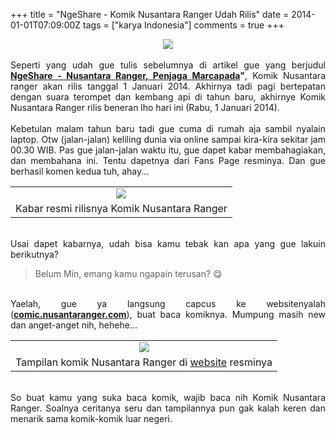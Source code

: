 +++
title = "NgeShare - Komik Nusantara Ranger Udah Rilis"
date = 2014-01-01T07:09:00Z
tags = ["karya Indonesia"]
comments = true
+++

<center><img border="0" data-original-height="1131" data-original-width="1600" src="https://1.bp.blogspot.com/-reZIVWDjh5s/XEpns4fmOGI/AAAAAAAAS-4/bDckCbp93Nosg-9NONSsmHDQHAx-8qc1ACLcBGAs/s1600/nusantaranger.png" /></center><br />
<div style="text-align: justify;">Seperti yang udah gue tulis sebelumnya di artikel gue yang berjudul <b><a href="http://suryapersonal.blogspot.com/2013/12/ngeshare-nusantara-ranger-penjaga.html">NgeShare - Nusantara Ranger, Penjaga Marcapada</a>"</b>, Komik Nusantara ranger akan rilis tanggal 1 Januari 2014. Akhirnya tadi pagi bertepatan dengan suara terompet dan kembang api di tahun baru, akhirnye Komik Nusantara Ranger rilis beneran lho hari ini (Rabu, 1 Januari 2014).<br /><br />
Kebetulan malam tahun baru tadi gue cuma di rumah aja sambil nyalain laptop. Otw (jalan-jalan) keliling dunia via online sampai kira-kira sekitar jam 00.30 WIB. Pas gue jalan-jalan waktu itu, gue dapet kabar membahagiakan, dan membahana ini. Tentu dapetnya dari Fans Page resminya. Dan gue berhasil komen kedua tuh, ahay...<br />
<table cellpadding="0" cellspacing="0" class="tr-caption-container" style="margin-left: auto; margin-right: auto; text-align: left;"><tbody><tr><td style="text-align: center;"><img border="0" src="https://4.bp.blogspot.com/-2IP9LYCYD7k/UsNV25XtkYI/AAAAAAAAD3s/rta0W0IVKqc/s1600/nusantaranger_rilis.jpg" /></td></tr><tr><td class="tr-caption" style="text-align: center;">Kabar resmi rilisnya Komik Nusantara Ranger</td></tr></tbody></table><br />
Usai dapet kabarnya, udah bisa kamu tebak kan apa yang gue lakuin berikutnya?<br />
<blockquote class="tr_bq">Belum Min, emang kamu ngapain terusan? 😋 </blockquote><br />
Yaelah, gue ya langsung capcus ke websitenyalah (<b><a href="http://comic.nusantaranger.com/">comic.nusantaranger.com</a></b>), buat baca komiknya. Mumpung masih new dan anget-anget nih, hehehe...<br />
<table cellpadding="0" cellspacing="0" class="tr-caption-container" style="margin-left: auto; margin-right: auto; text-align: left;"><tbody><tr><td style="text-align: center;"><a href="http://2.bp.blogspot.com/-aOP04MjNUc0/UsNYzzUxwMI/AAAAAAAAD34/j70CYmUfDE0/s1600/nusantaraanger_screeshot.jpg" imageanchor="1" style="margin-left: auto; margin-right: auto;"><img border="0" src="https://2.bp.blogspot.com/-aOP04MjNUc0/UsNYzzUxwMI/AAAAAAAAD34/j70CYmUfDE0/s1600/nusantaraanger_screeshot.jpg" /></a></td></tr><tr><td class="tr-caption" style="text-align: center;">Tampilan komik Nusantara Ranger di <a href="http://comic.nusantaranger.com/">website</a> resminya</td></tr></tbody></table><br />
So buat kamu yang suka baca komik, wajib baca nih Komik Nusantara Ranger. Soalnya ceritanya seru dan tampilannya pun gak kalah keren dan menarik sama komik-komik luar negeri.</div>
